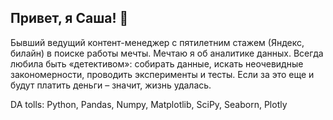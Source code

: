 ## Привет, я Саша! 👋 

Бывший ведущий контент-менеджер с пятилетним стажем (Яндекс, билайн) в поиске работы мечты. Мечтаю я об аналитике данных. Всегда любила быть «детективом»: собирать данные, искать неочевидные закономерности, проводить эксперименты и тесты. Если за это еще и будут платить деньги – значит, жизнь удалась.

DA tolls:
Python, Pandas, Numpy, Matplotlib, SciPy, Seaborn, Plotly

<!--
**AgathaRemedy/AgathaRemedy** is a ✨ _special_ ✨ repository because its `README.md` (this file) appears on your GitHub profile.

Here are some ideas to get you started:

- 🔭 I’m currently working on ...
- 🌱 I’m currently learning ...
- 👯 I’m looking to collaborate on ...
- 🤔 I’m looking for help with ...
- 💬 Ask me about ...
- 📫 How to reach me: ...
- 😄 Pronouns: ...
- ⚡ Fun fact: ...
-->
